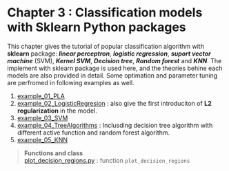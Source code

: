 # Chapter 3 : Classification models with Sklearn Python packages
This chapter gives the tutorial of popular classification algorithm with **sklearn** package: ***linear perceptron***, ***logistic regression***, ***suport vector machine*** (SVM), ***Kernel SVM***, ***Decision tree***, ***Random forest*** and ***KNN***. The implement with sklearn package is used here, and the theories behine each models are also provided in detail. Some optimation and parameter tuning are perfromed in following examples as well.

1. [example_01_PLA](example_01_PLA.ipynb)
2. [example_02_LogisticRegresion](example_02_LogisticRegresion.ipynb) : also give the first introduciton of **L2 regularization** in the model.
3. [example_03_SVM](example_03_SVM.ipynb)
4. [example_04_TreeAlgorithms](example_04_TreeAlgorithms.ipynb) : Inclusding decision tree algorithm with different active function and random forest algorithm.
5. [example_05_KNN](example_05_KNN.ipynb)

> **Functions and class**\
> [plot_decision_regions.py](plot_decision_regions.py) : function `plot_decision_regions`
